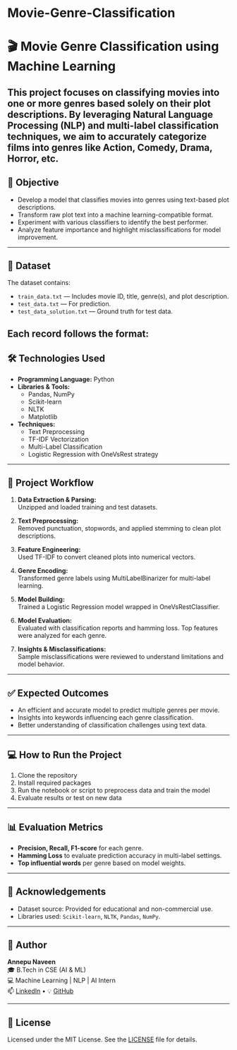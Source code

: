# Movie-Genre-Classification

# 🎬 Movie Genre Classification using Machine Learning

This project focuses on classifying movies into one or more genres based solely on their plot descriptions. By leveraging Natural Language Processing (NLP) and multi-label classification techniques, we aim to accurately categorize films into genres like Action, Comedy, Drama, Horror, etc.
---
## 📌 Objective

- Develop a model that classifies movies into genres using text-based plot descriptions.
- Transform raw plot text into a machine learning-compatible format.
- Experiment with various classifiers to identify the best performer.
- Analyze feature importance and highlight misclassifications for model improvement.
---
## 📂 Dataset

The dataset contains:
- `train_data.txt` — Includes movie ID, title, genre(s), and plot description.
- `test_data.txt` — For prediction.
- `test_data_solution.txt` — Ground truth for test data.

Each record follows the format:  
---
## 🛠️ Technologies Used

- **Programming Language:** Python  
- **Libraries & Tools:**  
  - Pandas, NumPy  
  - Scikit-learn  
  - NLTK  
  - Matplotlib  
- **Techniques:**  
  - Text Preprocessing  
  - TF-IDF Vectorization  
  - Multi-Label Classification  
  - Logistic Regression with OneVsRest strategy  
---
## 🔄 Project Workflow

1. **Data Extraction & Parsing:**  
   Unzipped and loaded training and test datasets.

2. **Text Preprocessing:**  
   Removed punctuation, stopwords, and applied stemming to clean plot descriptions.

3. **Feature Engineering:**  
   Used TF-IDF to convert cleaned plots into numerical vectors.

4. **Genre Encoding:**  
   Transformed genre labels using MultiLabelBinarizer for multi-label learning.

5. **Model Building:**  
   Trained a Logistic Regression model wrapped in OneVsRestClassifier.

6. **Model Evaluation:**  
   Evaluated with classification reports and hamming loss. Top features were analyzed for each genre.

7. **Insights & Misclassifications:**  
   Sample misclassifications were reviewed to understand limitations and model behavior.
---
## ✅ Expected Outcomes

- An efficient and accurate model to predict multiple genres per movie.
- Insights into keywords influencing each genre classification.
- Better understanding of classification challenges using text data.
---
## 💻 How to Run the Project

1. Clone the repository  
2. Install required packages  
3. Run the notebook or script to preprocess data and train the model  
4. Evaluate results or test on new data

---

## 📊 Evaluation Metrics

- **Precision, Recall, F1-score** for each genre.
- **Hamming Loss** to evaluate prediction accuracy in multi-label settings.
- **Top influential words** per genre based on model weights.

---

## 🙌 Acknowledgements

- Dataset source: Provided for educational and non-commercial use.
- Libraries used: `Scikit-learn`, `NLTK`, `Pandas`, `NumPy`.

---

## 👤 Author

**Annepu Naveen**  
🎓 B.Tech in CSE (AI & ML)  
💻 Machine Learning | NLP | AI Intern  
📫 [LinkedIn](https://www.linkedin.com/in/your-profile) • 💡 [GitHub](https://github.com/your-username)

---

## 📎 License

Licensed under the MIT License. See the [LICENSE](LICENSE) file for details.
